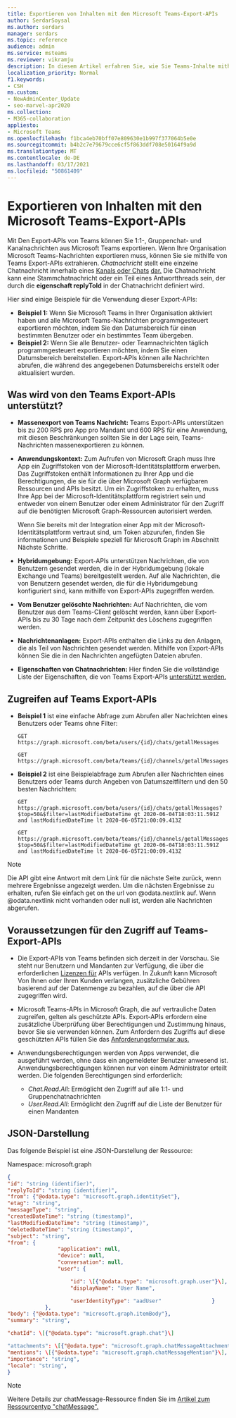 ```yaml
---
title: Exportieren von Inhalten mit den Microsoft Teams-Export-APIs
author: SerdarSoysal
ms.author: serdars
manager: serdars
ms.topic: reference
audience: admin
ms.service: msteams
ms.reviewer: vikramju
description: In diesem Artikel erfahren Sie, wie Sie Teams-Inhalte mithilfe der Microsoft Teams-Export-APIs exportieren.
localization_priority: Normal
f1.keywords:
- CSH
ms.custom:
- NewAdminCenter_Update
- seo-marvel-apr2020
ms.collection:
- M365-collaboration
appliesto:
- Microsoft Teams
ms.openlocfilehash: f1bca4eb70bff07e809630e1b997f377064b5e0e
ms.sourcegitcommit: b4b2c7e79679cce6cf5f863ddf708e50164f9a9d
ms.translationtype: MT
ms.contentlocale: de-DE
ms.lasthandoff: 03/17/2021
ms.locfileid: "50861409"
---
```

# <a name="export-content-with-the-microsoft-teams-export-apis"></a>Exportieren von Inhalten mit den Microsoft Teams-Export-APIs

Mit Den Export-APIs von Teams können Sie 1:1-, Gruppenchat- und Kanalnachrichten aus Microsoft Teams exportieren. Wenn Ihre Organisation Microsoft Teams-Nachrichten exportieren muss, können Sie sie mithilfe von Teams Export-APIs extrahieren. *Chatnachricht* stellt eine einzelne Chatnachricht innerhalb eines [Kanals oder Chats](https://docs.microsoft.com/graph/api/resources/channel?view=graph-rest-beta) [dar.](https://docs.microsoft.com/graph/api/resources/chat?view=graph-rest-beta) Die Chatnachricht kann eine Stammchatnachricht oder ein Teil eines Antwortthreads sein, der durch die **eigenschaft replyToId** in der Chatnachricht definiert wird.

Hier sind einige Beispiele für die Verwendung dieser Export-APIs:

- **Beispiel 1:** Wenn Sie Microsoft Teams in Ihrer Organisation aktiviert haben und alle Microsoft Teams-Nachrichten programmgesteuert exportieren möchten, indem Sie den Datumsbereich für einen bestimmten Benutzer oder ein bestimmtes Team übergeben.
- **Beispiel 2:** Wenn Sie alle Benutzer- oder Teamnachrichten täglich programmgesteuert exportieren möchten, indem Sie einen Datumsbereich bereitstellen. Export-APIs können alle Nachrichten abrufen, die während des angegebenen Datumsbereichs erstellt oder aktualisiert wurden.

## <a name="what-is-supported-by-the-teams-export-apis"></a>Was wird von den Teams Export-APIs unterstützt?

- **Massenexport von Teams Nachricht:** Teams Export-APIs unterstützen bis zu 200 RPS pro App pro Mandant und 600 RPS für eine Anwendung, mit diesen Beschränkungen sollten Sie in der Lage sein, Teams-Nachrichten massenexportieren zu können.
- **Anwendungskontext:** Zum Aufrufen von Microsoft Graph muss Ihre App ein Zugriffstoken von der Microsoft-Identitätsplattform erwerben. Das Zugriffstoken enthält Informationen zu Ihrer App und die Berechtigungen, die sie für die über Microsoft Graph verfügbaren Ressourcen und APIs besitzt. Um ein Zugriffstoken zu erhalten, muss Ihre App bei der Microsoft-Identitätsplattform registriert sein und entweder von einem Benutzer oder einem Administrator für den Zugriff auf die benötigten Microsoft Graph-Ressourcen autorisiert werden.

    Wenn Sie bereits mit der Integration einer App mit der Microsoft-Identitätsplattform vertraut sind, um Token abzurufen, finden Sie informationen und Beispiele speziell für Microsoft Graph im Abschnitt Nächste Schritte. [](https://docs.microsoft.com/graph/auth/auth-concepts?view=graph-rest-1.0#next-steps)
- **Hybridumgebung:** Export-APIs unterstützen Nachrichten, die von Benutzern gesendet werden, die in der Hybridumgebung (lokale Exchange und Teams) bereitgestellt werden. Auf alle Nachrichten, die von Benutzern gesendet werden, die für die Hybridumgebung konfiguriert sind, kann mithilfe von Export-APIs zugegriffen werden.
- **Vom Benutzer gelöschte Nachrichten:** Auf Nachrichten, die vom Benutzer aus dem Teams-Client gelöscht werden, kann über Export-APIs bis zu 30 Tage nach dem Zeitpunkt des Löschens zugegriffen werden.
- **Nachrichtenanlagen:** Export-APIs enthalten die Links zu den Anlagen, die als Teil von Nachrichten gesendet werden. Mithilfe von Export-APIs können Sie die in den Nachrichten angefügten Dateien abrufen.
- **Eigenschaften von Chatnachrichten:** Hier finden Sie die vollständige Liste der Eigenschaften, die von Teams Export-APIs [unterstützt werden.](https://docs.microsoft.com/graph/api/resources/chatmessage?view=graph-rest-beta#properties)

## <a name="how-to-access-teams-export-apis"></a>Zugreifen auf Teams Export-APIs

- **Beispiel 1** ist eine einfache Abfrage zum Abrufen aller Nachrichten eines Benutzers oder Teams ohne Filter:

    ```HTTP
    GET https://graph.microsoft.com/beta/users/{id}/chats/getallMessages
    ```
     ```HTTP
    GET https://graph.microsoft.com/beta/teams/{id}/channels/getallMessages
    ```

- **Beispiel 2** ist eine Beispielabfrage zum Abrufen aller Nachrichten eines Benutzers oder Teams durch Angeben von Datumszeitfiltern und den 50 besten Nachrichten:

    ```HTTP
    GET https://graph.microsoft.com/beta/users/{id}/chats/getallMessages?$top=50&$filter=lastModifiedDateTime gt 2020-06-04T18:03:11.591Z and lastModifiedDateTime lt 2020-06-05T21:00:09.413Z
    ```
    ```HTTP
    GET https://graph.microsoft.com/beta/teams/{id}/channels/getallMessages?$top=50&$filter=lastModifiedDateTime gt 2020-06-04T18:03:11.591Z and lastModifiedDateTime lt 2020-06-05T21:00:09.413Z
    ```
>[!NOTE]
>Die API gibt eine Antwort mit dem Link für die nächste Seite zurück, wenn mehrere Ergebnisse angezeigt werden. Um die nächsten Ergebnisse zu erhalten, rufen Sie einfach get on the url von @odata.nextlink auf. Wenn @odata.nextlink nicht vorhanden oder null ist, werden alle Nachrichten abgerufen.

## <a name="prerequisites-to-access-teams-export-apis"></a>Voraussetzungen für den Zugriff auf Teams-Export-APIs 

- Die Export-APIs von Teams befinden sich derzeit in der Vorschau. Sie steht nur Benutzern und Mandanten zur Verfügung, die über die erforderlichen [Lizenzen für](https://aka.ms/teams-changenotification-licenses) APIs verfügen. In Zukunft kann Microsoft Von Ihnen oder Ihren Kunden verlangen, zusätzliche Gebühren basierend auf der Datenmenge zu bezahlen, auf die über die API zugegriffen wird.
- Microsoft Teams-APIs in Microsoft Graph, die auf vertrauliche Daten zugreifen, gelten als geschützte APIs. Export-APIs erfordern eine zusätzliche Überprüfung über Berechtigungen und Zustimmung hinaus, bevor Sie sie verwenden können. Zum Anfordern des Zugriffs auf diese geschützten APIs füllen Sie das [Anforderungsformular aus.](https://aka.ms/teamsgraph/requestaccess)
- Anwendungsberechtigungen werden von Apps verwendet, die ausgeführt werden, ohne dass ein angemeldeter Benutzer anwesend ist. Anwendungsberechtigungen können nur von einem Administrator erteilt werden. Die folgenden Berechtigungen sind erforderlich:

    - *Chat.Read.All*: Ermöglicht den Zugriff auf alle 1:1- und Gruppenchatnachrichten 
    - *User.Read.All*: Ermöglicht den Zugriff auf die Liste der Benutzer für einen Mandanten 

## <a name="json-representation"></a>JSON-Darstellung

Das folgende Beispiel ist eine JSON-Darstellung der Ressource:

Namespace: microsoft.graph

```JSON
{
"id": "string (identifier)",
"replyToId": "string (identifier)",
"from": {"@odata.type": "microsoft.graph.identitySet"},
"etag": "string",
"messageType": "string",
"createdDateTime": "string (timestamp)",
"lastModifiedDateTime": "string (timestamp)",
"deletedDateTime": "string (timestamp)",
"subject": "string",
"from": {
                "application": null,
                "device": null,
                "conversation": null,
                "user": {

                    "id": \[{"@odata.type": "microsoft.graph.user"}\],
                    "displayName": "User Name",

                    "userIdentityType": "aadUser"                }
            },
"body": {"@odata.type": "microsoft.graph.itemBody"},
"summary": "string",

"chatId": \[{"@odata.type": "microsoft.graph.chat"}\]

"attachments": \[{"@odata.type": "microsoft.graph.chatMessageAttachment"}\],
"mentions": \[{"@odata.type": "microsoft.graph.chatMessageMention"}\],
"importance": "string",
"locale": "string",
}
```

>[!NOTE]
>Weitere Details zur chatMessage-Ressource finden Sie im [Artikel zum Ressourcentyp "chatMessage".](https://docs.microsoft.com/graph/api/resources/chatmessage)
